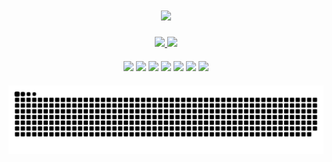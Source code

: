 <h1 align="center">
    <img src="https://readme-typing-svg.herokuapp.com/?font=Righteous&size=35&center=true&vCenter=true&width=500&height=70&duration=4500&lines=Hello,+World!+🌎;+I'm+Gabriel+Caldeira!+👨‍💻;" />
</h1>

<div align="center">
  <a href="https://github.com/GabrielHenrique0">
    <img height="200em" src="https://github-readme-stats.vercel.app/api?username=GabrielHenrique0&show_icons=true&theme=transparent&include_all_commits=true&count_private=true"/>
    <img height="200em" src="https://github-readme-stats.vercel.app/api/top-langs/?username=GabrielHenrique0&layout=donut&theme=transparent"/>
  </a>
</div>

<div align="center" style="margin-top: 20px;">
  <a href="https://www.facebook.com/profile.php?id=100010219541573"><img src="https://img.shields.io/badge/Facebook-1877F2?style=for-the-badge&logo=facebook&logoColor=white"/></a>
  <a href="https://www.instagram.com/gabrielhrc1/"><img src="https://img.shields.io/badge/Instagram-E4405F?style=for-the-badge&logo=instagram&logoColor=white"/></a>
  <a href="https://x.com/Gabriel43490931"><img src="https://img.shields.io/badge/X-%23000000.svg?style=for-the-badge&logo=X&logoColor=white"/></a>
  <a href="https://www.behance.net/gabrielcaldeir1"><img src="https://img.shields.io/badge/-Behance-blue?style=for-the-badge&logo=behance&logoColor=white"/></a>
  <a href="https://www.linkedin.com/in/gabriel-caldeira-b43326225/"><img src="https://img.shields.io/badge/LinkedIn-0077B5?style=for-the-badge&logo=linkedin&logoColor=white"/></a>
  <a href="https://account.xbox.com/pt-BR/Profile?xr=mebarnav"><img src="https://img.shields.io/badge/Xbox-107C10?style=for-the-badge&logo=xbox&logoColor=white"/></a>
  <a href="https://www.youtube.com/channel/UCiqPxi29_Hz0wxrQhtdbttw"><img src="https://img.shields.io/badge/YouTube-FF0000?style=for-the-badge&logo=youtube&logoColor=white"/></a>
</div>

<div style="margin-top: 20px;">
  <a href="https://github.com/GabrielHenrique0">
    
   ![snake gif](https://github.com/GabrielHenrique0/GabrielHenrique0/blob/output/github-contribution-grid-snake.svg)
</div>
